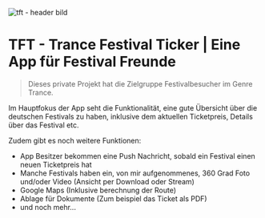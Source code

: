![tft - header bild](https://github.com/user-attachments/assets/1192f197-d48b-446d-9436-84a8bca590c0)

# TFT - Trance Festival Ticker | Eine App für Festival Freunde
> Dieses private Projekt hat die Zielgruppe Festivalbesucher im Genre Trance.


Im Hauptfokus der App seht die Funktionalit&auml;t, eine gute &Uuml;bersicht &uuml;ber die deutschen Festivals zu haben, inklusive dem aktuellen Ticketpreis, Details &uuml;ber das Festival etc.<br />


Zudem gibt es noch weitere Funktionen:</p>


<ul>
        <li>App Besitzer bekommen eine Push Nachricht, sobald ein Festival einen neuen Ticketpreis hat</li>
        <li>Manche Festivals haben ein, von mir aufgenommenes, 360 Grad Foto und/oder Video (Ansicht per Download oder Stream)</li>
        <li>Google Maps (Inklusive berechnung der Route)</li>
        <li>Ablage f&uuml;r Dokumente (Zum beispiel das Ticket als PDF)</li>
        <li>und noch mehr...</li>
</ul>
